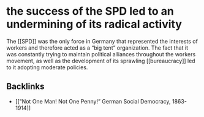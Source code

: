 # the success of the SPD led to an undermining of its radical activity

The [[SPD]] was the only force in Germany that represented the interests of workers and therefore acted as a &ldquo;big tent&rdquo; organization. The fact that it was constantly trying to maintain political alliances throughout the workers movement, as well as the development of its sprawling [[bureaucracy]] led to it adopting moderate policies.


## Backlinks

-   [[&ldquo;Not One Man! Not One Penny!&rdquo; German Social Democracy, 1863-1914]]

